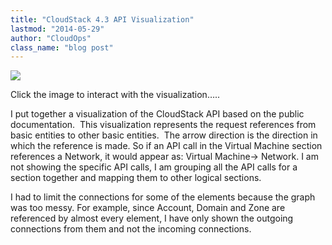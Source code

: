 ```yaml
---
title: "CloudStack 4.3 API Visualization"
lastmod: "2014-05-29"
author: "CloudOps"
class_name: "blog post"
---
```


<img src="/images/blog/post/vis_43.png" class="main-blog-image">

<p>Click the image to interact with the visualization…..</p>

<p>I put together a visualization of the CloudStack API based on the public documentation. &nbsp;This visualization represents the request references from basic entities to other basic entities. &nbsp;The arrow direction is the direction in which the reference is made. So if an API call in the Virtual Machine section references a Network, it would appear as: Virtual Machine-&gt; Network. I am not showing the specific API calls, I am grouping all the API calls for a section together and mapping them to other logical sections.</p>

<p>I had to limit the connections for some of the elements because the graph was too messy. For example, since Account, Domain and Zone are referenced by almost every element, I have only shown the outgoing connections from them and not the incoming connections.</p>